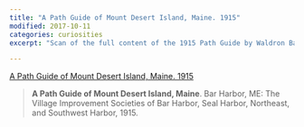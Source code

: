 ```yaml
---
title: "A Path Guide of Mount Desert Island, Maine. 1915"
modified: 2017-10-11
categories: curiosities
excerpt: "Scan of the full content of the 1915 Path Guide by Waldron Bates, Edward L. Rand and Herbert Jacques"

---
```


<a href="/images/curiosities/1915-Path-Guide-Full.pdf">A Path Guide of Mount Desert Island, Maine. 1915</a>

> **A Path Guide of Mount Desert Island, Maine**. Bar Harbor, ME: The Village Improvement Societies of Bar Harbor, Seal Harbor, Northeast, and Southwest Harbor, 1915.
